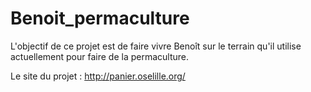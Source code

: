 # Benoit_permaculture
L'objectif de ce projet est de faire vivre Benoît sur le terrain qu'il utilise actuellement pour faire de la permaculture.

Le site du projet : http://panier.oselille.org/
